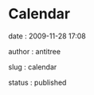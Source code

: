 Calendar
========

date
:   2009-11-28 17:08

author
:   antitree

slug
:   calendar

status
:   published


